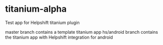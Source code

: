 titanium-alpha
==============

Test app for Helpshift titanium plugin

master branch contains a template titanium app
hs/android branch contains the titanium app with Helpshift integration for android